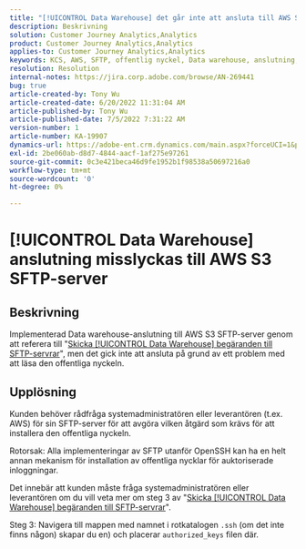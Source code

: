 ```yaml
---
title: "[!UICONTROL Data Warehouse] det går inte att ansluta till AWS S3 SFTP-servern"
description: Beskrivning
solution: Customer Journey Analytics,Analytics
product: Customer Journey Analytics,Analytics
applies-to: Customer Journey Analytics,Analytics
keywords: KCS, AWS, SFTP, offentlig nyckel, Data warehouse, anslutning, S3
resolution: Resolution
internal-notes: https://jira.corp.adobe.com/browse/AN-269441
bug: true
article-created-by: Tony Wu
article-created-date: 6/20/2022 11:31:04 AM
article-published-by: Tony Wu
article-published-date: 7/5/2022 7:31:22 AM
version-number: 1
article-number: KA-19907
dynamics-url: https://adobe-ent.crm.dynamics.com/main.aspx?forceUCI=1&pagetype=entityrecord&etn=knowledgearticle&id=65e0ca73-8cf0-ec11-bb3d-6045bd0158f8
exl-id: 2be060ab-d8d7-4844-aacf-1af275e97261
source-git-commit: 0c3e421beca46d9fe1952b1f98538a50697216a0
workflow-type: tm+mt
source-wordcount: '0'
ht-degree: 0%

---
```


# [!UICONTROL Data Warehouse] anslutning misslyckas till AWS S3 SFTP-server

## Beskrivning

Implementerad Data warehouse-anslutning till AWS S3 SFTP-server genom att referera till &quot;[Skicka [!UICONTROL Data Warehouse] begäranden till SFTP-servrar](https://experienceleague.adobe.com/docs/analytics/export/ftp-and-sftp/secure-file-transfer-protocol/ftp-sftp-dw.html?lang=en)&quot;, men det gick inte att ansluta på grund av ett problem med att läsa den offentliga nyckeln.

## Upplösning

Kunden behöver rådfråga systemadministratören eller leverantören (t.ex. AWS) för sin SFTP-server för att avgöra vilken åtgärd som krävs för att installera den offentliga nyckeln.

Rotorsak: Alla implementeringar av SFTP utanför OpenSSH kan ha en helt annan mekanism för installation av offentliga nycklar för auktoriserade inloggningar.

Det innebär att kunden måste fråga systemadministratören eller leverantören om du vill veta mer om steg 3 av &quot;[Skicka [!UICONTROL Data Warehouse] begäranden till SFTP-servrar](https://experienceleague.adobe.com/docs/analytics/export/ftp-and-sftp/secure-file-transfer-protocol/ftp-sftp-dw.html?lang=en)&quot;.

Steg 3: Navigera till mappen med namnet i rotkatalogen `.ssh` (om det inte finns någon) skapar du en) och placerar `authorized_keys` filen där.
